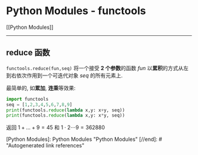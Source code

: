 # Python Modules - functools

[[Python Modules]]

---

## reduce 函数

`functools.reduce(fun,seq)` 将一个接受 **2 个参数**的函数 *fun* 以**累积**的方式从左到右依次作用到一个可迭代对象 *seq* 的所有元素上.

最简单的, 如**累加**, **连乘**等效果:

```py
import functools
seq = [1,2,3,4,5,6,7,8,9]
print(functools.reduce(lambda x,y: x+y, seq))
print(functools.reduce(lambda x,y: x*y, seq))
```

返回 $1+...+9 = 45$ 和 $1\cdot 2\cdots 9 = 362880$

[//begin]: # "Autogenerated link references for markdown compatibility"
[Python Modules]: Python Modules "Python Modules"
[//end]: # "Autogenerated link references"